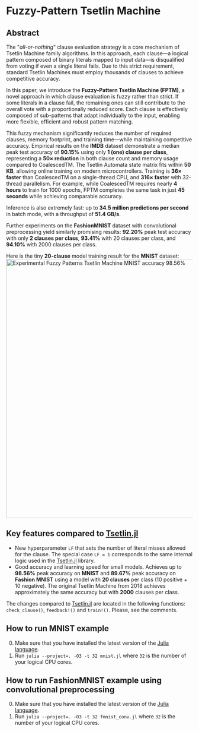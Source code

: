 # Fuzzy-Pattern Tsetlin Machine

Abstract
--------

The "*all-or-nothing*" clause evaluation strategy is a core mechanism of Tsetlin Machine family algorithms. In this approach, each clause—a logical pattern composed of binary literals mapped to input data—is disqualified from voting if even a single literal fails. Due to this strict requirement, standard Tsetlin Machines must employ thousands of clauses to achieve competitive accuracy.

In this paper, we introduce the **Fuzzy-Pattern Tsetlin Machine (FPTM)**, a novel approach in which clause evaluation is fuzzy rather than strict. If some literals in a clause fail, the remaining ones can still contribute to the overall vote with a proportionally reduced score. Each clause is effectively composed of sub-patterns that adapt individually to the input, enabling more flexible, efficient and robust pattern matching.

This fuzzy mechanism significantly reduces the number of required clauses, memory footprint, and training time—while maintaining competitive accuracy. Empirical results on the **IMDB** dataset demonstrate a median peak test accuracy of **90.15%** using only **1 (one) clause per class**, representing a **50× reduction** in both clause count and memory usage compared to CoalescedTM. The Tsetlin Automata state matrix fits within **50 KB**, allowing online training on modern microcontrollers. Training is **36× faster** than CoalescedTM on a single-thread CPU, and **316× faster** with 32-thread parallelism. For example, while CoalescedTM requires nearly **4 hours** to train for 1000 epochs, FPTM completes the same task in just **45 seconds** while achieving comparable accuracy.

Inference is also extremely fast: up to **34.5 million predictions per second** in batch mode, with a throughput of **51.4 GB/s**.

Further experiments on the **FashionMNIST** dataset with convolutional preprocessing yield similarly promising results: **92.20%** peak test accuracy with only **2 clauses per class**, **93.41%** with 20 clauses per class, and **94.10%** with 2000 clauses per class.


Here is the tiny **20-clause** model training result for the **MNIST** dataset:
<img width="698" alt="Experimental Fuzzy Patterns Tsetlin Machine MNIST accuracy 98.56%" src="https://github.com/user-attachments/assets/05768a26-036a-40ce-b548-95925e96a01d">

Key features compared to [Tsetlin.jl](https://github.com/BooBSD/Tsetlin.jl)
---------------------------------------------------------------------------

  - New hyperparameter `LF` that sets the number of literal misses allowed for the clause. The special case `LF = 1` corresponds to the same internal logic used in the [Tsetlin.jl](https://github.com/BooBSD/Tsetlin.jl) library.
  - Good accuracy and learning speed for small models. Achieves up to **98.56%** peak accuracy on **MNIST** and **89.67%** peak accuracy on **Fashion MNIST** using a model with **20 clauses** per class (10 positive + 10 negative). The original Tsetlin Machine from 2018 achieves approximately the same accuracy but with **2000** clauses per class.

The changes compared to [Tsetlin.jl](https://github.com/BooBSD/Tsetlin.jl) are located in the following functions: `check_clause()`, `feedback!()` and `train!()`.
Please, see the comments.

How to run MNIST example
------------------------

0. Make sure that you have installed the latest version of the [Julia language](https://julialang.org/downloads/).
1. Run `julia --project=. -O3 -t 32 mnist.jl` where `32` is the number of your logical CPU cores.

How to run FashionMNIST example using convolutional preprocessing
-----------------------------------------------------------------

0. Make sure that you have installed the latest version of the [Julia language](https://julialang.org/downloads/).
1. Run `julia --project=. -O3 -t 32 fmnist_conv.jl` where `32` is the number of your logical CPU cores.
